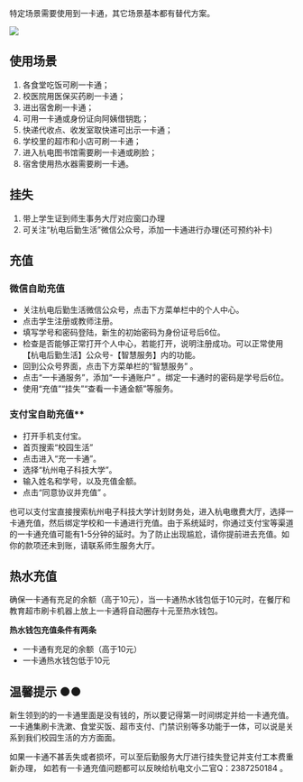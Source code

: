 特定场景需要使用到一卡通，其它场景基本都有替代方案。

![](https://cdn.nlark.com/yuque/0/2021/webp/2596791/1625120569289-37928532-2dd9-4d10-b5eb-84c9fd38fa7f.webp#align=left&display=inline&height=340&originHeight=679&originWidth=1080&size=0&status=done&style=none&width=540)

## 使用场景

1. 各食堂吃饭可刷一卡通；
2. 校医院用医保买药刷一卡通；
3. 进出宿舍刷一卡通；
4. 可用一卡通或身份证向阿姨借钥匙；
5. 快递代收点、收发室取快递可出示一卡通；
6. 学校里的超市和小店可刷一卡通；
7. 进入杭电图书馆需要刷一卡通或刷脸；
8. 宿舍使用热水器需要刷一卡通。

## 挂失

1. 带上学生证到师生事务大厅对应窗口办理
2. 可关注“杭电后勤生活”微信公众号，添加一卡通进行办理(还可预约补卡)

## 充值

### 微信自助充值

- 关注杭电后勤生活微信公众号，点击下方菜单栏中的个人中心。
- 点击学生注册或教师注册。
- 填写学号和密码登陆，新生的初始密码为身份证号后6位。
- 检查是否能够正常打开个人中心，若能打开，说明注册成功。可以正常使用【杭电后勤生活】公众号-【智慧服务】内的功能。
- 回到公众号界面，点击下方菜单栏的“智慧服务” 。
- 点击“一卡通服务”，添加“一卡通账户” 。绑定一卡通时的密码是学号后6位。
- 使用“充值”“挂失”“查看一卡通金额”等服务。

### 支付宝自助充值**

- 打开手机支付宝。
- 首页搜索“校园生活”
- 点击进入“充一卡通”。
- 选择“杭州电子科技大学”。
- 输入姓名和学号，以及充值金额。
- 点击“同意协议并充值” 。

也可以支付宝直接搜索杭州电子科技大学计划财务处，进入杭电缴费大厅，选择一卡通充值，然后绑定学校和一卡通进行充值。由于系统延时，你通过支付宝等渠道的一卡通充值可能有1-5分钟的延时。为了防止出现尴尬，请你提前进去充值。如你的款项还未到账，请联系师生服务大厅。

## 热水充值

确保一卡通有充足的余额（高于10元），当一卡通热水钱包低于10元时，在餐厅和教育超市刷卡机器上放上一卡通将自动圈存十元至热水钱包。

**热水钱包充值条件有两条**

- 一卡通有充足的余额（高于10元）
- 一卡通热水钱包低于10元

## 温馨提示 ●●

新生领到的的一卡通里面是没有钱的，所以要记得第一时间绑定并给一卡通充值。
一卡通集刷卡洗漱、食堂买饭、超市支付、门禁识别等多功能于一体，可以说是关系到我们校园生活的方方面面。

如果一卡通不甚丢失或者损坏，可以至后勤服务大厅进行挂失登记并支付工本费重新办理，
如若有一卡通充值问题都可以反映给杭电文小二官Q：2387250184 。
